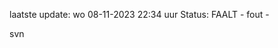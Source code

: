 laatste update: 
wo 08-11-2023 22:34   uur 
Status: FAALT - fout - 
<div class="service R">svn</div>